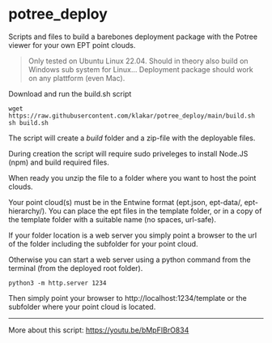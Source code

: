 # potree_deploy
Scripts and files to build a barebones deployment package with the Potree viewer for your own EPT point clouds.

>Only tested on Ubuntu Linux 22.04. 
>Should in theory also build on Windows sub system for Linux...
>Deployment package should work on any plattform (even Mac).

Download and run the build.sh script

    wget https://raw.githubusercontent.com/klakar/potree_deploy/main/build.sh
    sh build.sh

The script will create a *build* folder and a zip-file with the deployable files.

During creation the script will require sudo priveleges to install Node.JS (npm) and build required files.

When ready you unzip the file to a folder where you want to host the point clouds.

Your point cloud(s) must be in the Entwine format (ept.json, ept-data/, ept-hierarchy/). You can place the ept files in the template folder, or in a copy of the template folder with a suitable name (no spaces, url-safe).

If your folder location is a web server you simply point a browser to the url of the folder including the subfolder for your point cloud.

Otherwise you can start a web server using a python command from the terminal (from the deployed root folder).

    python3 -m http.server 1234

Then simply point your browser to http://localhost:1234/template or the subfolder where your point cloud is located.

---

More about this script: https://youtu.be/bMpFIBrO834
